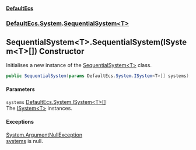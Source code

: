#### [DefaultEcs](DefaultEcs.md 'DefaultEcs')
### [DefaultEcs.System](DefaultEcs.md#DefaultEcs_System 'DefaultEcs.System').[SequentialSystem&lt;T&gt;](SequentialSystem_T_.md 'DefaultEcs.System.SequentialSystem&lt;T&gt;')
## SequentialSystem&lt;T&gt;.SequentialSystem(ISystem&lt;T&gt;[]) Constructor
Initialises a new instance of the [SequentialSystem&lt;T&gt;](SequentialSystem_T_.md 'DefaultEcs.System.SequentialSystem&lt;T&gt;') class.  
```csharp
public SequentialSystem(params DefaultEcs.System.ISystem<T>[] systems);
```
#### Parameters
<a name='DefaultEcs_System_SequentialSystem_T__SequentialSystem(DefaultEcs_System_ISystem_T___)_systems'></a>
`systems` [DefaultEcs.System.ISystem&lt;](ISystem_T_.md 'DefaultEcs.System.ISystem&lt;T&gt;')[T](SequentialSystem_T_.md#DefaultEcs_System_SequentialSystem_T__T 'DefaultEcs.System.SequentialSystem&lt;T&gt;.T')[&gt;](ISystem_T_.md 'DefaultEcs.System.ISystem&lt;T&gt;')[[]](https://docs.microsoft.com/en-us/dotnet/api/System.Array 'System.Array')  
The [ISystem&lt;T&gt;](ISystem_T_.md 'DefaultEcs.System.ISystem&lt;T&gt;') instances.
  
#### Exceptions
[System.ArgumentNullException](https://docs.microsoft.com/en-us/dotnet/api/System.ArgumentNullException 'System.ArgumentNullException')  
[systems](SequentialSystem_T__SequentialSystem(ISystem_T___).md#DefaultEcs_System_SequentialSystem_T__SequentialSystem(DefaultEcs_System_ISystem_T___)_systems 'DefaultEcs.System.SequentialSystem&lt;T&gt;.SequentialSystem(DefaultEcs.System.ISystem&lt;T&gt;[]).systems') is null.
